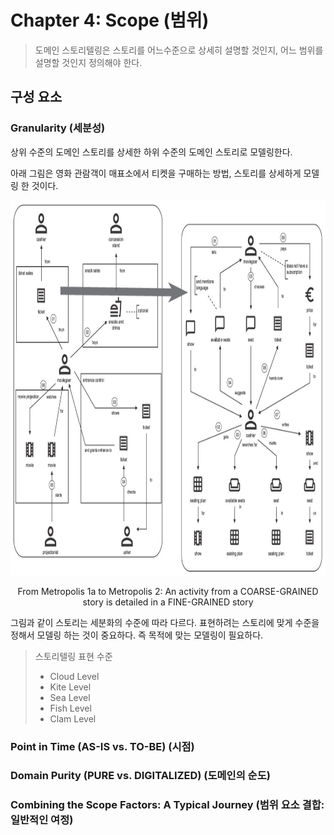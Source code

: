 # Chapter 4: Scope (범위)
> 도메인 스토리텔링은 스토리를 어느수준으로 상세히 설명할 것인지, 어느 범위를 설명할 것인지 정의해야 한다.

## 구성 요소
### Granularity (세분성)
상위 수준의 도메인 스토리를 상세한 하위 수준의 도메인 스토리로 모델링한다.

아래 그림은 영화 관람객이 매표소에서 티켓을 구매하는 방법, 스토리를 상세하게 모델링 한 것이다. 
<p align="center">
  <img width="880" height="600" src="https://github.com/haesiku/books/blob/main/domain-storytelling/part1/images/c04/granularity-ex.png"/>
</p>
<p align="center">From Metropolis 1a to Metropolis 2: An activity from a COARSE-GRAINED story is detailed in a FINE-GRAINED story</p>

그림과 같이 스토리는 세분화의 수준에 따라 다르다.
표현하려는 스토리에 맞게 수준을 정해서 모델링 하는 것이 중요하다. 즉 목적에 맞는 모델링이 필요하다.

> 스토리텔링 표현 수준
> - Cloud Level
> - Kite Level
> - Sea Level
> - Fish Level
> - Clam Level 

### Point in Time (AS-IS vs. TO-BE) (시점)
### Domain Purity (PURE vs. DIGITALIZED) (도메인의 순도)
### Combining the Scope Factors: A Typical Journey (범위 요소 결합: 일반적인 여정)
